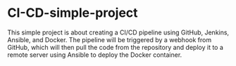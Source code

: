 # CI-CD-simple-project

This simple project is about creating a CI/CD pipeline using GitHub, Jenkins, Ansible, and Docker. The pipeline will be triggered by a webhook from GitHub, which will then pull the code from the repository and deploy it to a remote server using Ansible to deploy the Docker container.
